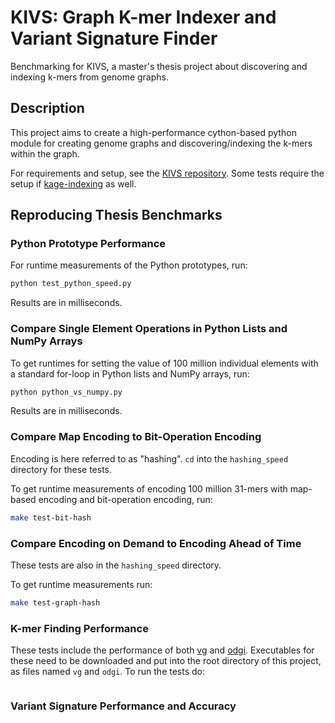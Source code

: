 # KIVS: Graph **K**-mer **I**ndexer and **V**ariant **S**ignature Finder

Benchmarking for KIVS, a master's thesis project about discovering and indexing k-mers from genome graphs.

## Description

This project aims to create a high-performance cython-based python module for creating genome graphs and discovering/indexing the k-mers within the graph.

For requirements and setup, see the [KIVS repository](https://github.com/ZinderAsh/python-kivs).
Some tests require the setup if [kage-indexing](https://github.com/ivargr/kage-indexing) as well.

## Reproducing Thesis Benchmarks

### Python Prototype Performance

For runtime measurements of the Python prototypes, run:
```bash
python test_python_speed.py
```
Results are in milliseconds.

### Compare Single Element Operations in Python Lists and NumPy Arrays

To get runtimes for setting the value of 100 million individual elements with a standard for-loop in Python lists and NumPy arrays, run:
```bash
python python_vs_numpy.py
```
Results are in milliseconds.

### Compare Map Encoding to Bit-Operation Encoding

Encoding is here referred to as "hashing". `cd` into the `hashing_speed` directory for these tests.

To get runtime measurements of encoding 100 million 31-mers with map-based encoding and bit-operation encoding, run:
```bash
make test-bit-hash
```

### Compare Encoding on Demand to Encoding Ahead of Time

These tests are also in the `hashing_speed` directory.

To get runtime measurements run:
```bash
make test-graph-hash
```

### K-mer Finding Performance

These tests include the performance of both [vg](https://github.com/vgteam/vg) and [odgi](https://github.com/pangenome/odgi). Executables for these need to be downloaded and put into the root directory of this project, as files named `vg` and `odgi`. To run the tests do:
```bash

```

### Variant Signature Performance and Accuracy


